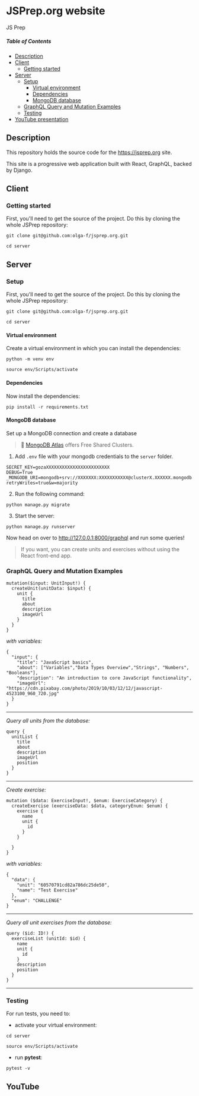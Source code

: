 # JSPrep.org website

JS Prep

##### Table of Contents

- [Description](#description)
- [Client](#client)
  - [Getting started](#getting-started)
- [Server](#server)
  - [Setup](#setup)
    - [Virtual environment](#virtual-environment)
    - [Dependencies](#dependencies)
    - [MongoDB database](#mongodb-database)
  - [GraphQL Query and Mutation Examples](#graphql-query-and-mutation-examples)
  - [Testing](#testing)
- [YouTube presentation](#youtube)

## Description

This repository holds the source code for the https://jsprep.org site.

This site is a progressive web application built with React, GraphQL, backed by Django.

## Client

### Getting started

First, you'll need to get the source of the project. Do this by cloning the whole JSPrep repository:

`git clone git@github.com:olga-f/jsprep.org.git`

`cd server`

## Server

### Setup

First, you'll need to get the source of the project. Do this by cloning the whole JSPrep repository:

`git clone git@github.com:olga-f/jsprep.org.git`

`cd server`

#### Virtual environment

Create a virtual environment in which you can install the dependencies:

`python -m venv env`

`source env/Scripts/activate`

#### Dependencies

Now install the dependencies:

`pip install -r requirements.txt`

#### MongoDB database

Set up a MongoDB connection and create a database

> 🔹 [MongoDB Atlas](https://www.mongodb.com/) offers Free Shared Clusters.

1. Add `.env` file with your mongodb credentials to the `server` folder.

```
SECRET_KEY=gozaXXXXXXXXXXXXXXXXXXXXXXXX
DEBUG=True
_MONGODB_URI=mongodb+srv://XXXXXXX:XXXXXXXXXXX@clusterX.XXXXXX.mongodb.net/test?retryWrites=true&w=majority
```

2. Run the following command:

`python manage.py migrate`

3. Start the server:

`python manage.py runserver`

Now head on over to http://127.0.0.1:8000/graphql and run some queries!

> If you want, you can create units and exercises without using the React front-end app.

### GraphQL Query and Mutation Examples

```
mutation($input: UnitInput!) {
  createUnit(unitData: $input) {
    unit {
      title
      about
      description
      imageUrl
    }
  }
}
```

_with variables:_

```
{
  "input": {
    "title": "JavaScript basics",
    "about": ["Variables","Data Types Overview","Strings", "Numbers", "Booleans"],
    "description": "An introduction to core JavaScript functionality",
    "imageUrl": "https://cdn.pixabay.com/photo/2019/10/03/12/12/javascript-4523100_960_720.jpg"
  }
}
```

---

_Query all units from the database:_

```
query {
  unitList {
    title
    about
    description
    imageUrl
    position
  }
}
```

---

_Create exercise:_

```
mutation ($data: ExerciseInput!, $enum: ExerciseCategory) {
  createExercise (exerciseData: $data, categoryEnum: $enum) {
    exercise {
      name
      unit {
        id
      }
    }

  }
}
```

_with variables:_

```
{
  "data": {
    "unit": "60570791cd82a786dc25de50",
    "name": "Test Exercise"
  },
  "enum": "CHALLENGE"
}
```

---

_Query all unit exercises from the database:_

```
query ($id: ID!) {
  exerciseList (unitId: $id) {
    name
    unit {
      id
    }
    description
    position
  }
}
```

---

### Testing

For run tests, you need to:

- activate your virtual environment:

```
cd server
```

```
source env/Scripts/activate
```

- run **pytest**:

```
pytest -v
```

## YouTube
